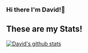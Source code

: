 ### Hi there I'm David!👋









## These are my Stats! 

[![David's github stats](https://github-readme-stats.vercel.app/api?username=D4veCode&show_icons=true&theme=radical)](https://github.com/anuraghazra/github-readme-stats)

<!--
**D4veCode/D4veCode** is a ✨ _special_ ✨ repository because its `README.md` (this file) appears on your GitHub profile.

Here are some ideas to get you started:

- 🔭 I’m currently working on ...
- 🌱 I’m currently learning ...
- 👯 I’m looking to collaborate on ...
- 🤔 I’m looking for help with ...
- 💬 Ask me about ...
- 📫 How to reach me: ...
- 😄 Pronouns: ...
- ⚡ Fun fact: ...
-->
